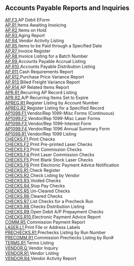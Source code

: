 ##  Accounts Payable Reports and Inquiries

<PageHeader />

[ AP.F3 ](AP-F3/README.md) AP Debit EForm   
[ AP.R1 ](AP-R1/README.md) Items Awaiting Invoicing   
[ AP.R2 ](AP-R2/README.md) Items on Hold   
[ AP.R3 ](AP-R3/README.md) Aging Report   
[ AP.R4 ](AP-R4/README.md) Vendor Activity Listing   
[ AP.R5 ](AP-R5/README.md) Items to be Paid through a Specified Date   
[ AP.R7 ](AP-R7/README.md) Invoice Register   
[ AP.R8 ](AP-R8/README.md) Invoice Listing for a Batch Number   
[ AP.R9 ](AP-R9/README.md) Accounts Payable Accrual Listing   
[ AP.R10 ](AP-R10/README.md) Accounts Payable Distribution Listing   
[ AP.R11 ](AP-R11/README.md) Cash Requirements Report   
[ AP.R12 ](AP-R12/README.md) Purchase Price Variance Report   
[ AP.R13 ](AP-R13/README.md) Billed Freight Variance Report   
[ AP.R14 ](AP-R14/README.md) AP Related Items Report   
[ APR.R1 ](APR-R1/README.md) Recurring AP Record Listing   
[ APR.R2 ](APR-R2/README.md) A/P Recurring Items Set to Expire   
[ APREG.R1 ](APREG-R1/README.md) Register Listing by Account Number   
[ APREG.R2 ](APREG-R2/README.md) Register Listing for a Specified Record   
[ AP1099.F1 ](AP1099-F1/README.md) Vendor/Rep 1099-Misc Forms (Continuous)   
[ AP1099.F2 ](AP1099-F2/README.md) Vendor/Rep 1099-Misc Laser Forms   
[ AP1099.F3 ](AP1099-F3/README.md) Vendor/Rep 1099-Interest Form   
[ AP1099.F4 ](AP1099-F4/README.md) Vendor/Rep 1096 Annual Summary Form   
[ AP1099.R1 ](AP1099-R1/README.md) Vendor/Rep 1099 Listing   
[ CHECKS.F1 ](CHECKS-F1/README.md) Print Checks   
[ CHECKS.F2 ](CHECKS-F2/README.md) Print Pre-printed Laser Checks   
[ CHECKS.F3 ](CHECKS-F3/README.md) Print Commission Checks   
[ CHECKS.F4 ](CHECKS-F4/README.md) Print Laser Commission Checks   
[ CHECKS.F5 ](CHECKS-F5/README.md) Print Blank Stock Laser Checks   
[ CHECKS.F6 ](CHECKS-F6/README.md) Print Electronic Payment Advice Notification   
[ CHECKS.R1 ](CHECKS-R1/README.md) Check Register   
[ CHECKS.R2 ](CHECKS-R2/README.md) Check Listing by Vendor   
[ CHECKS.R3 ](CHECKS-R3/README.md) Voided Checks   
[ CHECKS.R4 ](CHECKS-R4/README.md) Stop Pay Checks   
[ CHECKS.R5 ](CHECKS-R5/README.md) Un-Cleared Checks   
[ CHECKS.R6 ](CHECKS-R6/README.md) Cleared Checks   
[ CHECKS.R7 ](CHECKS-R7/README.md) List Checks for a Precheck Run   
[ CHECKS.R8 ](CHECKS-R8/README.md) Checks Distribution Listing   
[ CHECKS.R9 ](CHECKS-R9/README.md) Open Debit A/P Prepayment Checks  
[ CHECKS.R10 ](CHECKS-R10/README.md) Electronic Payment Advice Report  
[ COMM.R5 ](COMM-R5/README.md) Commission Payment Report   
[ LASER.L1 ](LASER-L1/README.md) Print File or Address Labels   
[ PRECHECKS.R1 ](PRECHECKS-R1/README.md) Prechecks Listing by Run Number   
[ PRECOMM.R1 ](PRECOMM-R1/README.md) Commission Prechecks Listing by Run#   
[ TERMS.R1 ](TERMS-R1/README.md) Terms Listing   
[ VENDOR.Q ](VENDOR-Q/README.md) Vendor Inquiry   
[ VENDOR.R1 ](VENDOR-R1/README.md) Vendor Listing   
[ VENDOR.R4 ](VENDOR-R4/README.md) Vendor Activity Report   
  
<badge text= "Version 8.10.57" vertical="middle" />

<PageFooter />